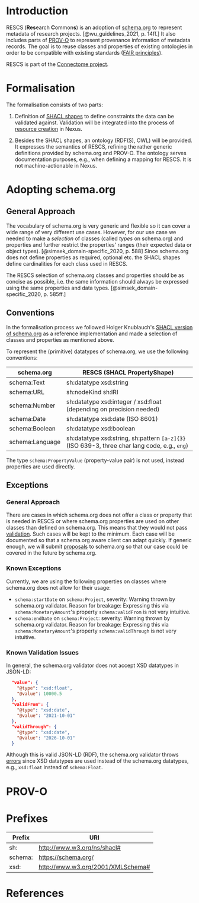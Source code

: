 # Introduction

RESCS (**Res**earch **C**ommon**s**) is an adoption of [schema.org](http://schema.org) 
to represent metadata of research projects. [@wu_guidelines_2021, p. 14ff.] It also includes parts of [PROV-O](https://www.w3.org/TR/prov-o/) 
to represent provenance information of metadata records. 
The goal is to reuse classes and properties of existing ontologies in order to be compatible with existing standards ([FAIR principles](https://www.go-fair.org/fair-principles/)).

RESCS is part of the [Connectome project](https://www.switch.ch/connectome/).

# Formalisation

The formalisation consists of two parts:

1. Definition of [SHACL shapes](https://www.w3.org/TR/shacl/) to define constraints the data can be validated against.
   Validation will be integrated into the process of [resource creation](https://bluebrainnexus.io/docs/delta/api/schemas-api.html) in Nexus.

2. Besides the SHACL shapes, an ontology (RDF(S), OWL) will be provided.
   It expresses the semantics of RESCS, refining the rather generic definitions provided by schema.org and PROV-O.
   The ontology serves documentation purposes, e.g., when defining a mapping for RESCS.
   It is not machine-actionable in Nexus.

# Adopting schema.org

## General Approach

The vocabulary of schema.org is very generic and flexible so it can cover a wide range of very different use cases. 
However, for our use case we needed to make a *selection* of classes (called *types* on schema.org) 
and properties and further restrict the properties' ranges (their expected data or object types). [@simsek_domain-specific_2020, p. 588]
Since schema.org does not define properties as required, optional etc. 
the SHACL shapes define cardinalities for each class used in RESCS.

The RESCS selection of schema.org classes and properties should be as concise as possible,
i.e. the same information should always be expressed using the same properties and data types. [@simsek_domain-specific_2020, p. 585ff.]

## Conventions

In the formalisation process we followed Holger Knublauch's [SHACL version of schema.org](https://datashapes.org/schema) as a reference implementation
and made a selection of classes and properties as mentioned above.

To represent the (primitive) datatypes of schema.org, we use the following conventions:

| schema.org              | RESCS (SHACL PropertyShape)                                                                  |
|-------------------------|----------------------------------------------------------------------------------------------|
| schema:Text             | sh:datatype xsd:string                                                                       |
| schema:URL              | sh:nodeKind sh:IRI                                                                           |
| schema:Number           | sh:datatype xsd:integer / xsd:float (depending on precision needed)                          |
| schema:Date	            | sh:datatype xsd:date (ISO 8601)                                                              |
| schema:Boolean        	 | sh:datatype xsd:boolean                                                                      |
| schema:Language	        | sh:datatype xsd:string, sh:pattern `[a-z]{3}` (ISO 639-3, three char lang code, e.g., `eng`) |

The type `schema:PropertyValue` (property-value pair) is not used, instead properties are used directly.

## Exceptions

### General Approach

There are cases in which schema.org does not offer a class or property that is needed in RESCS 
or where schema.org properties are used on other classes than defined on schema.org.
This means that they would not pass [validation](https://validator.schema.org/).
Such cases will be kept to the minimum. 
Each case will be documented so that a schema.org aware client can adapt quickly. 
If generic enough, we will submit  [proposals](https://github.com/schemaorg/schemaorg#improving-schemas) 
to schema.org so that our case could be covered in the future by schema.org.

### Known Exceptions

Currently, we are using the following properties on classes where schema.org does not allow for their usage:

- `schema:startDate` on `schema:Project`, severity: Warning thrown by schema.org validator. Reason for breakage: Expressing this via `schema:MonetaryAmount`'s property `schema:validFrom` is not very intuitive.
- `schema:endDate` on `schema:Project`: severity: Warning thrown by schema.org validator. Reason for breakage: Expressing this via `schema:MonetaryAmount`'s property `schema:validThrough` is not very intuitive.

### Known Validation Issues

In general, the schema.org validator does not accept XSD datatypes in JSON-LD:

```json
  "value": {
    "@type": "xsd:float",
    "@value": 10000.5
  },
  "validFrom": {
    "@type": "xsd:date",
    "@value": "2021-10-01"
  },
  "validThrough": {
    "@type": "xsd:date",
    "@value": "2026-10-01"
  }
```

Although this is valid JSON-LD (RDF), the schema.org validator throws [errors](https://github.com/schemaorg/schemaorg/issues/3005)
since XSD datatypes are used instead of the schema.org datatypes, e.g., `xsd:float` instead of `schema:Float`. 

# PROV-O

# Prefixes

| Prefix  | URI |
|---------|-----|
| sh:     | http://www.w3.org/ns/shacl# |
| schema: | https://schema.org/ |
| xsd:    | http://www.w3.org/2001/XMLSchema# |


# References
